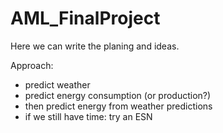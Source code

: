 # AML_FinalProject
Here we can write the planing and ideas.

Approach: 
- predict weather
- predict energy consumption (or production?)
- then predict energy from weather predictions 
- if we still have time: try an ESN
